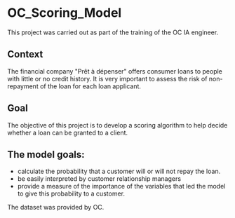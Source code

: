 # OC_Scoring_Model

This project was carried out as part of the training of the OC IA engineer.

## Context
The financial company "Prêt à dépenser" offers consumer loans to people with little or no credit history. It is very important to assess the risk of non-repayment of the loan for each loan applicant.

## Goal
The objective of this project is to develop a scoring algorithm to help decide whether a loan can be granted to a client.

## The model goals:
 - calculate the probability that a customer will or will not repay the loan.
 - be easily interpreted by customer relationship managers 
 - provide a measure of the importance of the variables that led the model to give this probability to a customer.

The dataset was provided by OC.

